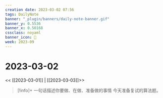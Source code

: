 ```yaml
---
creation date: 2023-03-02 07:56
tags: DailyNote
banner: "_plugin/banners/daily-note-banner.gif"
banner_y: 0.5536
banner_x: 0.50168
cssclass: noyaml
banner_icon: 💌
week: 2023-09
---
```


# 2023-03-02

<< [[2023-03-01]] | [[2023-03-03]]>>


> [!info]+ 一句话描述你要做、在做、准备做的事情
> 今天准备复试的算法题。




